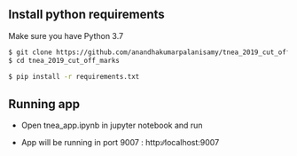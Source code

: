 ## Install python requirements

Make sure you have Python 3.7

```sh
$ git clone https://github.com/anandhakumarpalanisamy/tnea_2019_cut_off_marks.git
$ cd tnea_2019_cut_off_marks

$ pip install -r requirements.txt
```
## Running app 

- Open tnea_app.ipynb in jupyter notebook and run

- App will be running in port 9007 : http:∕∕localhost:9007
